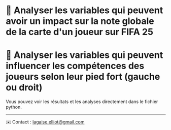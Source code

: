 # 📌 Analyser les variables qui peuvent avoir un impact sur la note globale de la carte d'un joueur sur FIFA 25
# 📌 Analyser les variables qui peuvent influencer les compétences des joueurs selon leur pied fort (gauche ou droit)

Vous pouvez voir les résultats et les analyses directement dans le fichier python.

---
✉️ Contact : lagaise.elliot@gmail.com
